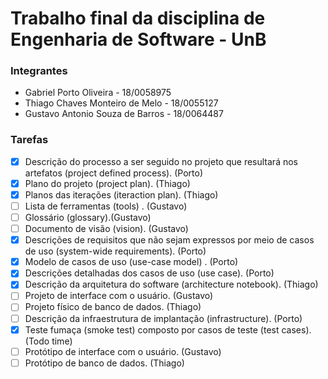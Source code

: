 # Trabalho final da disciplina de Engenharia de Software - UnB

### Integrantes

* Gabriel Porto Oliveira  - 18/0058975
* Thiago Chaves Monteiro de Melo   - 18/0055127
* Gustavo Antonio Souza de Barros - 18/0064487

### Tarefas

- [x] Descrição do processo a ser seguido no projeto que resultará nos artefatos (project defined process). (Porto)
- [x] Plano do projeto (project plan). (Thiago)
- [x] Planos das iterações (iteraction plan). (Thiago)
- [ ] Lista de ferramentas (tools) . (Gustavo)
- [ ] Glossário (glossary).(Gustavo)
- [ ] Documento de visão (vision). (Gustavo)
- [x] Descrições de requisitos que não sejam expressos por meio de casos de uso (system-wide requirements). (Porto)
- [x] Modelo de casos de uso (use-case model) . (Porto)
- [x] Descrições detalhadas dos casos de uso (use case). (Porto)
- [x] Descrição da arquitetura do software (architecture notebook). (Thiago)
- [ ] Projeto de interface com o usuário. (Gustavo)
- [ ] Projeto físico de banco de dados. (Thiago)
- [ ] Descrição da infraestrutura de implantação (infrastructure). (Porto)
- [x] Teste fumaça (smoke test) composto por casos de teste (test cases). (Todo time)
- [ ] Protótipo de interface com o usuário. (Gustavo)
- [ ] Protótipo de banco de dados. (Thiago)
